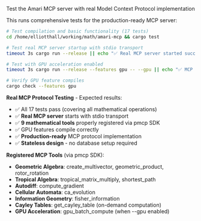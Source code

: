 Test the Amari MCP server with real Model Context Protocol implementation

This runs comprehensive tests for the production-ready MCP server:

```bash
# Test compilation and basic functionality (17 tests)
cd /home/elliotthall/working/math/amari-mcp && cargo test

# Test real MCP server startup with stdio transport
timeout 3s cargo run --release || echo "✅ Real MCP server started successfully"

# Test with GPU acceleration enabled
timeout 3s cargo run --release --features gpu -- --gpu || echo "✅ MCP server with GPU started successfully"

# Verify GPU feature compiles
cargo check --features gpu
```

**Real MCP Protocol Testing** - Expected results:
- ✅ All 17 tests pass (covering all mathematical operations)
- ✅ **Real MCP server** starts with stdio transport
- ✅ **9 mathematical tools** properly registered via pmcp SDK
- ✅ GPU features compile correctly
- ✅ **Production-ready** MCP protocol implementation
- ✅ **Stateless design** - no database setup required

**Registered MCP Tools** (via pmcp SDK):
- **Geometric Algebra**: create_multivector, geometric_product, rotor_rotation
- **Tropical Algebra**: tropical_matrix_multiply, shortest_path
- **Autodiff**: compute_gradient
- **Cellular Automata**: ca_evolution
- **Information Geometry**: fisher_information
- **Cayley Tables**: get_cayley_table (on-demand computation)
- **GPU Acceleration**: gpu_batch_compute (when --gpu enabled)